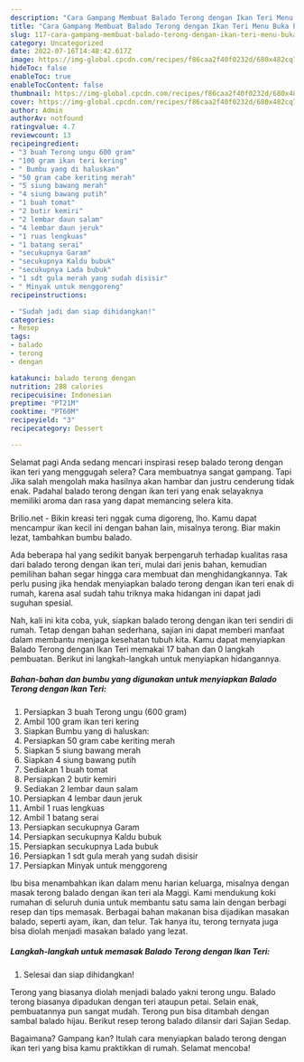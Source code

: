 ```yaml
---
description: "Cara Gampang Membuat Balado Terong dengan Ikan Teri Menu Buka Puas"
title: "Cara Gampang Membuat Balado Terong dengan Ikan Teri Menu Buka Puas"
slug: 117-cara-gampang-membuat-balado-terong-dengan-ikan-teri-menu-buka-puas
category: Uncategorized
date: 2022-07-16T14:48:42.617Z
image: https://img-global.cpcdn.com/recipes/f86caa2f40f0232d/680x482cq70/balado-terong-dengan-ikan-teri-foto-resep-utama.jpg
hideToc: false
enableToc: true
enableTocContent: false
thumbnail: https://img-global.cpcdn.com/recipes/f86caa2f40f0232d/680x482cq70/balado-terong-dengan-ikan-teri-foto-resep-utama.jpg
cover: https://img-global.cpcdn.com/recipes/f86caa2f40f0232d/680x482cq70/balado-terong-dengan-ikan-teri-foto-resep-utama.jpg
author: Admin
authorAv: notfound
ratingvalue: 4.7
reviewcount: 13
recipeingredient:
- "3 buah Terong ungu 600 gram"
- "100 gram ikan teri kering"
- " Bumbu yang di haluskan"
- "50 gram cabe keriting merah"
- "5 siung bawang merah"
- "4 siung bawang putih"
- "1 buah tomat"
- "2 butir kemiri"
- "2 lembar daun salam"
- "4 lembar daun jeruk"
- "1 ruas lengkuas"
- "1 batang serai"
- "secukupnya Garam"
- "secukupnya Kaldu bubuk"
- "secukupnya Lada bubuk"
- "1 sdt gula merah yang sudah disisir"
- " Minyak untuk menggoreng"
recipeinstructions:

- "Sudah jadi dan siap dihidangkan!"
categories:
- Resep
tags:
- balado
- terong
- dengan

katakunci: balado terong dengan 
nutrition: 288 calories
recipecuisine: Indonesian
preptime: "PT21M"
cooktime: "PT60M"
recipeyield: "3"
recipecategory: Dessert

---
```



Selamat pagi Anda sedang mencari inspirasi resep balado terong dengan ikan teri yang menggugah selera? Cara membuatnya sangat gampang. Tapi Jika salah mengolah maka hasilnya akan hambar dan justru cenderung tidak enak. Padahal balado terong dengan ikan teri yang enak selayaknya memiliki aroma dan rasa yang dapat memancing selera kita.


Brilio.net - Bikin kreasi teri nggak cuma digoreng, lho. Kamu dapat mencampur ikan kecil ini dengan bahan lain, misalnya terong. Biar makin lezat, tambahkan bumbu balado.

Ada beberapa hal yang sedikit banyak berpengaruh terhadap kualitas rasa dari balado terong dengan ikan teri, mulai dari jenis bahan, kemudian pemilihan bahan segar hingga cara membuat dan menghidangkannya. Tak perlu pusing jika hendak menyiapkan balado terong dengan ikan teri enak di rumah, karena asal sudah tahu triknya maka hidangan ini dapat jadi suguhan spesial.


Nah, kali ini kita coba, yuk, siapkan balado terong dengan ikan teri sendiri di rumah. Tetap dengan bahan sederhana, sajian ini dapat memberi manfaat dalam membantu menjaga kesehatan tubuh kita. Kamu dapat menyiapkan Balado Terong dengan Ikan Teri memakai 17 bahan dan 0 langkah pembuatan. Berikut ini langkah-langkah untuk menyiapkan hidangannya.

<!--inarticleads1-->

##### Bahan-bahan dan bumbu yang digunakan untuk menyiapkan Balado Terong dengan Ikan Teri:

1. Persiapkan 3 buah Terong ungu (600 gram)
1. Ambil 100 gram ikan teri kering
1. Siapkan  Bumbu yang di haluskan:
1. Persiapkan 50 gram cabe keriting merah
1. Siapkan 5 siung bawang merah
1. Siapkan 4 siung bawang putih
1. Sediakan 1 buah tomat
1. Persiapkan 2 butir kemiri
1. Sediakan 2 lembar daun salam
1. Persiapkan 4 lembar daun jeruk
1. Ambil 1 ruas lengkuas
1. Ambil 1 batang serai
1. Persiapkan secukupnya Garam
1. Persiapkan secukupnya Kaldu bubuk
1. Persiapkan secukupnya Lada bubuk
1. Persiapkan 1 sdt gula merah yang sudah disisir
1. Persiapkan  Minyak untuk menggoreng


Ibu bisa menambahkan ikan dalam menu harian keluarga, misalnya dengan masak terong balado dengan ikan teri ala Maggi. Kami mendukung koki rumahan di seluruh dunia untuk membantu satu sama lain dengan berbagi resep dan tips memasak. Berbagai bahan makanan bisa dijadikan masakan balado, seperti ayam, ikan, dan telur. Tak hanya itu, terong ternyata juga bisa diolah menjadi masakan balado yang lezat. 

<!--inarticleads2-->

##### Langkah-langkah untuk memasak Balado Terong dengan Ikan Teri:


1. Selesai dan siap dihidangkan!

Terong yang biasanya diolah menjadi balado yakni terong ungu. Balado terong biasanya dipadukan dengan teri ataupun petai. Selain enak, pembuatannya pun sangat mudah. Terong pun bisa ditambah dengan sambal balado hijau. Berikut resep terong balado dilansir dari Sajian Sedap. 

Bagaimana? Gampang kan? Itulah cara menyiapkan balado terong dengan ikan teri yang bisa kamu praktikkan di rumah. Selamat mencoba!
